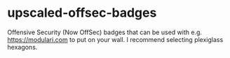 # upscaled-offsec-badges
Offensive Security (Now OffSec) badges that can be used with e.g. https://modulari.com to put on your wall. I recommend selecting plexiglass hexagons.
